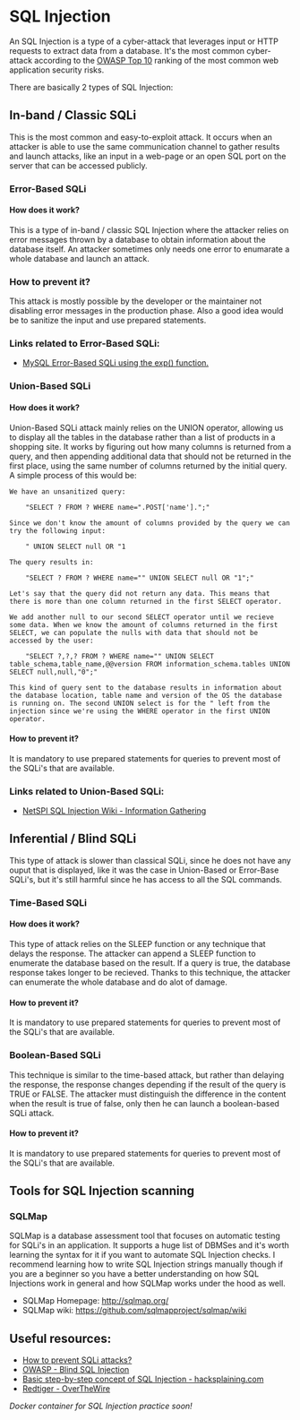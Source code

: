 # SQL Injection

An SQL Injection is a type of a cyber-attack that leverages input or HTTP requests to extract data from a database. It's the most common cyber-attack according to the [OWASP Top 10](https://owasp.org/www-project-top-ten/) ranking of the most common web application security risks.

There are basically 2 types of SQL Injection:

## In-band / Classic SQLi

This is the most common and easy-to-exploit attack. It occurs when an attacker is able to use the same communication channel to gather results and launch attacks, like an input in a web-page or an open SQL port on the server that can be accessed publicly.

### **Error-Based SQLi**

#### How does it work?
This is a type of in-band / classic SQL Injection where the attacker relies on error messages thrown by a database to obtain information about the database itself. An attacker sometimes only needs one error to enumarate a whole database and launch an attack.

### How to prevent it?
This attack is mostly possible by the developer or the maintainer not disabling error messages in the production phase. Also a good idea would be to sanitize the input and use prepared statements.

### Links related to Error-Based SQLi:
- [MySQL Error-Based SQLi using the exp() function.](https://www.exploit-db.com/docs/english/37953-mysql-error-based-sql-injection-using-exp.pdf)

### **Union-Based SQLi**

#### How does it work?
Union-Based SQLi attack mainly relies on the UNION operator, allowing us to display all the tables in the database rather than a list of products in a shopping site. It works by figuring out how many columns is returned from a query, and then appending additional data that should not be returned in the first place, using the same number of columns returned by the initial query. A simple process of this would be:
```
We have an unsanitized query:

    "SELECT ? FROM ? WHERE name=".POST['name'].";"

Since we don't know the amount of columns provided by the query we can try the following input: 

    " UNION SELECT null OR "1

The query results in:

    "SELECT ? FROM ? WHERE name="" UNION SELECT null OR "1";"

Let's say that the query did not return any data. This means that there is more than one column returned in the first SELECT operator.

We add another null to our second SELECT operator until we recieve some data. When we know the amount of columns returned in the first SELECT, we can populate the nulls with data that should not be accessed by the user:

    "SELECT ?,?,? FROM ? WHERE name="" UNION SELECT table_schema,table_name,@@version FROM information_schema.tables UNION SELECT null,null,"0";"

This kind of query sent to the database results in information about the database location, table name and version of the OS the database is running on. The second UNION select is for the " left from the injection since we're using the WHERE operator in the first UNION operator.
```
#### How to prevent it?
It is mandatory to use prepared statements for queries to prevent most of the SQLi's that are available.

### Links related to Union-Based SQLi:
- [NetSPI SQL Injection Wiki - Information Gathering](https://sqlwiki.netspi.com/attackQueries/informationGathering/#mysql)

## Inferential / Blind SQLi

This type of attack is slower than classical SQLi, since he does not have any ouput that is displayed, like it was the case in Union-Based or Error-Base SQLi's, but it's still harmful since he has access to all the SQL commands.

### **Time-Based SQLi**

#### How does it work?

This type of attack relies on the SLEEP function or any technique that delays the response. The attacker can append a SLEEP function to enumerate the database based on the result. If a query is true, the database response takes longer to be recieved. Thanks to this technique, the attacker can enumerate the whole database and do alot of damage.

#### How to prevent it?
It is mandatory to use prepared statements for queries to prevent most of the SQLi's that are available.

### **Boolean-Based SQLi**

This technique is similar to the time-based attack, but rather than delaying the response, the response changes depending if the result of the query is TRUE or FALSE. The attacker must distinguish the difference in the content when the result is true of false, only then he can launch a boolean-based SQLi attack.

#### How to prevent it?
It is mandatory to use prepared statements for queries to prevent most of the SQLi's that are available.

## Tools for SQL Injection scanning

### **SQLMap**

SQLMap is a database assessment tool that focuses on automatic testing for SQLi's in an application. It supports a huge list of DBMSes and it's worth learning the syntax for it if you want to automate SQL Injection checks. I recommend learning how to write SQL Injection strings manually though if you are a beginner so you have a better understanding on how SQL Injections work in general and how SQLMap works under the hood as well.

- SQLMap Homepage: http://sqlmap.org/
- SQLMap wiki: https://github.com/sqlmapproject/sqlmap/wiki

## Useful resources:
- [How to prevent SQLi attacks?](https://www.esecurityplanet.com/threats/how-to-prevent-sql-injection-attacks.html)
- [OWASP - Blind SQL Injection](https://owasp.org/www-community/attacks/Blind_SQL_Injection)
- [Basic step-by-step concept of SQL Injection - hacksplaining.com](https://www.hacksplaining.com/exercises/sql-injection#)
- [Redtiger - OverTheWire](https://redtiger.labs.overthewire.org/)

*Docker container for SQL Injection practice soon!*
